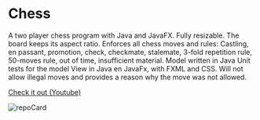 # Chess
A two player chess program with Java and JavaFX.
Fully resizable. The board keeps its aspect ratio.
Enforces all chess moves and rules: Castling, en passant, promotion, check, checkmate,
stalemate, 3-fold repetition rule, 50-moves rule, out of time, insufficient material.
Model written in Java
Unit tests for the model
View in Java en JavaFx, with FXML and CSS.
Will not allow illegal moves and provides a reason why the move was not allowed.

[Check it out (Youtube)](https://youtu.be/4ueerDilA-E)

![repoCard](https://user-images.githubusercontent.com/87835378/127415438-35e1297c-6e95-4762-99e8-ddc6db12d4c2.png)

